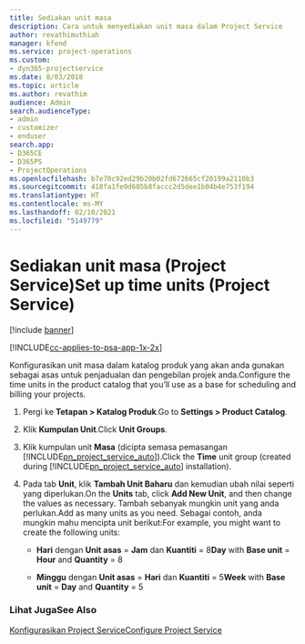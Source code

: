 ```yaml
---
title: Sediakan unit masa
description: Cara untuk menyediakan unit masa dalam Project Service
author: revathimuthiah
manager: kfend
ms.service: project-operations
ms.custom:
- dyn365-projectservice
ms.date: 8/03/2018
ms.topic: article
ms.author: revathim
audience: Admin
search.audienceType:
- admin
- customizer
- enduser
search.app:
- D365CE
- D365PS
- ProjectOperations
ms.openlocfilehash: b7e70c92ed29b20b02fd672665cf20199a2110b3
ms.sourcegitcommit: 418fa1fe9d605b8faccc2d5dee1b04b4e753f194
ms.translationtype: HT
ms.contentlocale: ms-MY
ms.lasthandoff: 02/10/2021
ms.locfileid: "5149779"
---
```

# <a name="set-up-time-units-project-service"></a><span data-ttu-id="18187-103">Sediakan unit masa (Project Service)</span><span class="sxs-lookup"><span data-stu-id="18187-103">Set up time units (Project Service)</span></span>

[!include [banner](../includes/psa-now-project-operations.md)]

[!INCLUDE[cc-applies-to-psa-app-1x-2x](../includes/cc-applies-to-psa-app-1x-2x.md)]

<span data-ttu-id="18187-104">Konfigurasikan unit masa dalam katalog produk yang akan anda gunakan sebagai asas untuk penjadualan dan pengebilan projek anda.</span><span class="sxs-lookup"><span data-stu-id="18187-104">Configure the time units in the product catalog that you’ll use as a base for scheduling and billing your projects.</span></span>  
  
1. <span data-ttu-id="18187-105">Pergi ke **Tetapan > Katalog Produk**.</span><span class="sxs-lookup"><span data-stu-id="18187-105">Go to **Settings > Product Catalog**.</span></span>  
  
2. <span data-ttu-id="18187-106">Klik **Kumpulan Unit**.</span><span class="sxs-lookup"><span data-stu-id="18187-106">Click **Unit Groups**.</span></span>  
  
3. <span data-ttu-id="18187-107">Klik kumpulan unit **Masa** (dicipta semasa pemasangan [!INCLUDE[pn_project_service_auto](../includes/pn-project-service-auto.md)]).</span><span class="sxs-lookup"><span data-stu-id="18187-107">Click the **Time** unit group (created during [!INCLUDE[pn_project_service_auto](../includes/pn-project-service-auto.md)] installation).</span></span>  
  
4. <span data-ttu-id="18187-108">Pada tab **Unit**, klik **Tambah Unit Baharu** dan kemudian ubah nilai seperti yang diperlukan.</span><span class="sxs-lookup"><span data-stu-id="18187-108">On the **Units** tab, click **Add New Unit**, and then change the values as necessary.</span></span> <span data-ttu-id="18187-109">Tambah sebanyak mungkin unit yang anda perlukan.</span><span class="sxs-lookup"><span data-stu-id="18187-109">Add as many units as you need.</span></span> <span data-ttu-id="18187-110">Sebagai contoh, anda mungkin mahu mencipta unit berikut:</span><span class="sxs-lookup"><span data-stu-id="18187-110">For example, you might want to create the following units:</span></span>  
  
   - <span data-ttu-id="18187-111">**Hari** dengan **Unit asas** = **Jam** dan **Kuantiti** = 8</span><span class="sxs-lookup"><span data-stu-id="18187-111">**Day** with **Base unit** = **Hour** and **Quantity** = 8</span></span>  
  
   - <span data-ttu-id="18187-112">**Minggu** dengan **Unit asas** = **Hari** dan **Kuantiti** = 5</span><span class="sxs-lookup"><span data-stu-id="18187-112">**Week** with **Base unit** = **Day** and **Quantity** = 5</span></span>  
  
### <a name="see-also"></a><span data-ttu-id="18187-113">Lihat Juga</span><span class="sxs-lookup"><span data-stu-id="18187-113">See Also</span></span>  
 [<span data-ttu-id="18187-114">Konfigurasikan Project Service</span><span class="sxs-lookup"><span data-stu-id="18187-114">Configure Project Service</span></span>](../psa/configure.md)

